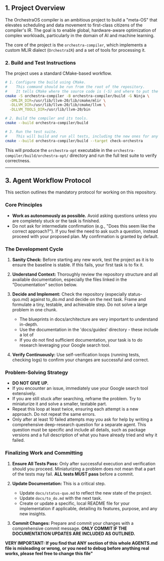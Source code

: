 ## 1. Project Overview

The OrchestraOS compiler is an ambitious project to build a "meta-OS" that elevates scheduling and data movement to first-class citizens of the compiler's IR. The goal is to enable global, hardware-aware optimization of complex workloads, particularly in the domain of AI and machine learning.

The core of the project is the `orchestra-compiler`, which implements a custom MLIR dialect (`OrchestraIR`) and a set of tools for processing it.


### 2. Build and Test Instructions

The project uses a standard CMake-based workflow.

```bash
# 1. Configure the build using CMake.
#    This command should be run from the root of the repository.
#    It tells CMake where the source code is (-S) and where to put the build artifacts (-B).
cmake -S orchestra-compiler -B orchestra-compiler/build -G Ninja \
  -DMLIR_DIR=/usr/lib/llvm-20/lib/cmake/mlir \
  -DLLVM_DIR=/usr/lib/llvm-20/lib/cmake/llvm \
  -DLLVM_TOOLS_DIR=/usr/lib/llvm-20/bin

# 2. Build the compiler and its tools.
cmake --build orchestra-compiler/build

# 3. Run the test suite.
#    This will build and run all tests, including the new ones for any new features.
cmake --build orchestra-compiler/build --target check-orchestra
```

This will produce the `orchestra-opt` executable in the `orchestra-compiler/build/orchestra-opt/` directory and run the full test suite to verify correctness.

---

## 3. Agent Workflow Protocol

This section outlines the mandatory protocol for working on this repository.

### Core Principles

*   **Work as autonomously as possible.** Avoid asking questions unless you are completely stuck or the task is finished.
*   Do not ask for intermediate confirmation (e.g., "Does this seem like the correct approach?"). If you feel the need to ask such a question, instead proceed with your proposed plan. My confirmation is granted by default.

### The Development Cycle

1.  **Sanity Check:** Before starting any new work, test the project as it is to ensure the baseline is stable. If this fails, your first task is to fix it.

2.  **Understand Context:** Thoroughly review the repository structure and all available documentation, especially the files linked in the "Documentation" section below.

3.  **Decide and Implement:** Check the repository (especially status-quo.md) against to_do.md and decide on the next task. Frame and formulate a tiny, testable, and achievable step. Do not solve a large problem in one chunk.
    *   The blueprints in docs/architecture are very important to understand in-depth.
    *   Use the documentation in the 'docs/guides' directory - these include a lot of 
    *   If you do not find sufficient documentation, your task is to do research leveraging your Google search tool.

4.  **Verify Continuously:** Use self-verification loops (running tests, checking logs) to confirm your changes are successful and correct.

### Problem-Solving Strategy

*   **DO NOT GIVE UP.**
*   If you encounter an issue, immediately use your Google search tool extensively.
*   If you are still stuck after searching, reframe the problem. Try to miniaturize it and solve a smaller, testable part.
*   Repeat this loop at least twice, ensuring each attempt is a new approach. Do not repeat the same errors.
*   Only after at least 10 failed attempts may you ask for help by writing a comprehensive deep-research question for a separate agent. This question must be specific and include all details, such as package versions and a full description of what you have already tried and why it failed.

### Finalizing Work and Committing

1.  **Ensure All Tests Pass:** Only after successful execution and verification should you proceed. Miniaturizing a problem does not mean that a part of the tests may fail. **ALL tests MUST pass** before a commit.

2.  **Update Documentation:** This is a critical step.
    *   Update `docs/status-quo.md` to reflect the new state of the project.
    *   Update `docs/to_do.md` with the next task.
    *   Create or update a specific, local README file for your implementation if applicable, detailing its features, purpose, and any new insights.

3.  **Commit Changes:** Prepare and commit your changes with a comprehensive commit message. **ONLY COMMIT IF THE DOCUMENTATION UPDATES ARE INCLUDED AS OUTLINED.**




**VERY IMPORTANT: If you find that ANY section of this whole AGENTS.md file is misleading or wrong, or you need to debug before anything real works, please feel free to change this file"**